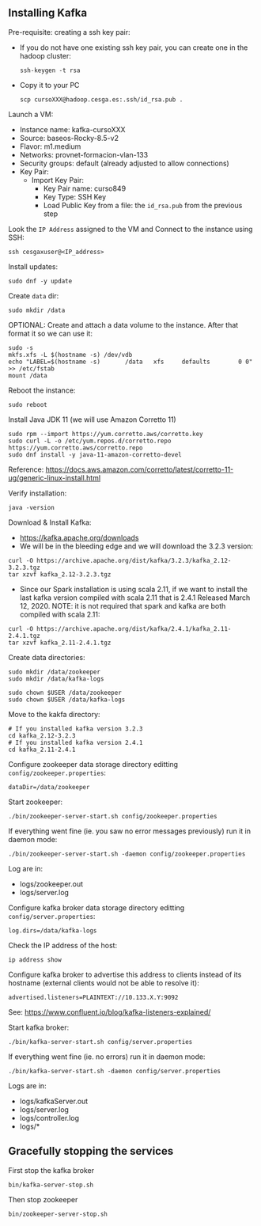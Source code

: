 ## Installing Kafka

Pre-requisite: creating a ssh key pair:
- If you do not have one existing ssh key pair, you can create one in the hadoop cluster:
    ```
    ssh-keygen -t rsa
    ```
- Copy it to your PC
    ```
    scp cursoXXX@hadoop.cesga.es:.ssh/id_rsa.pub .
    ```

Launch a VM: 
- Instance name: kafka-cursoXXX
- Source: baseos-Rocky-8.5-v2
- Flavor: m1.medium
- Networks: provnet-formacion-vlan-133
- Security groups: default (already adjusted to allow connections)
- Key Pair:
  - Import Key Pair: 
    - Key Pair name: curso849
    - Key Type: SSH Key
    - Load Public Key from a file: the `id_rsa.pub` from the previous step

Look the `IP Address` assigned to the VM and Connect to the instance using SSH:
```
ssh cesgaxuser@<IP_address>
```

Install updates:
```
sudo dnf -y update
```

Create `data` dir:
```
sudo mkdir /data
```

OPTIONAL: Create and attach a data volume to the instance. After that format it so we can use it:
```
sudo -s
mkfs.xfs -L $(hostname -s) /dev/vdb
echo "LABEL=$(hostname -s)       /data   xfs     defaults        0 0" >> /etc/fstab
mount /data
```

Reboot the instance:
```
sudo reboot
```

Install Java JDK 11 (we will use Amazon Corretto 11)
```
sudo rpm --import https://yum.corretto.aws/corretto.key
sudo curl -L -o /etc/yum.repos.d/corretto.repo https://yum.corretto.aws/corretto.repo
sudo dnf install -y java-11-amazon-corretto-devel
```
Reference: https://docs.aws.amazon.com/corretto/latest/corretto-11-ug/generic-linux-install.html

Verify installation:
```
java -version
```

Download & Install Kafka:
- https://kafka.apache.org/downloads
- We will be in the bleeding edge and we will download the 3.2.3 version:
```
curl -O https://archive.apache.org/dist/kafka/3.2.3/kafka_2.12-3.2.3.tgz
tar xzvf kafka_2.12-3.2.3.tgz
```
- Since our Spark installation is using scala 2.11, if we want to install the last kafka version compiled with scala 2.11 that is 2.4.1 Released March 12, 2020. NOTE: it is not required that spark and kafka are both compiled with scala 2.11:
```
curl -O https://archive.apache.org/dist/kafka/2.4.1/kafka_2.11-2.4.1.tgz
tar xzvf kafka_2.11-2.4.1.tgz
```

Create data directories:
```
sudo mkdir /data/zookeeper
sudo mkdir /data/kafka-logs

sudo chown $USER /data/zookeeper
sudo chown $USER /data/kafka-logs
```

Move to the kakfa directory:
```
# If you installed kafka version 3.2.3
cd kafka_2.12-3.2.3
# If you installed kafka version 2.4.1
cd kafka_2.11-2.4.1
```

Configure zookeeper data storage directory editting `config/zookeeper.properties`:
```zookeeper.properties
dataDir=/data/zookeeper
```

Start zookeeper:
```
./bin/zookeeper-server-start.sh config/zookeeper.properties
```

If everything went fine (ie. you saw no error messages previously) run it in daemon mode:
```
./bin/zookeeper-server-start.sh -daemon config/zookeeper.properties
```

Log are in:
- logs/zookeeper.out
- logs/server.log

Configure kafka broker data storage directory editting `config/server.properties`:
```server.properties
log.dirs=/data/kafka-logs
```

Check the IP address of the host:
```
ip address show
```

Configure kafka broker to advertise this address to clients instead of its hostname (external clients would not be able to resolve it):
```
advertised.listeners=PLAINTEXT://10.133.X.Y:9092
```
See: https://www.confluent.io/blog/kafka-listeners-explained/

Start kafka broker:
```
./bin/kafka-server-start.sh config/server.properties
```
If everything went fine (ie. no errors) run it in daemon mode:
```
./bin/kafka-server-start.sh -daemon config/server.properties
```

Logs are in:
- logs/kafkaServer.out
- logs/server.log
- logs/controller.log
- logs/*

## Gracefully stopping the services
First stop the kafka broker
```
bin/kafka-server-stop.sh
```
Then stop zookeeper
```
bin/zookeeper-server-stop.sh
```
